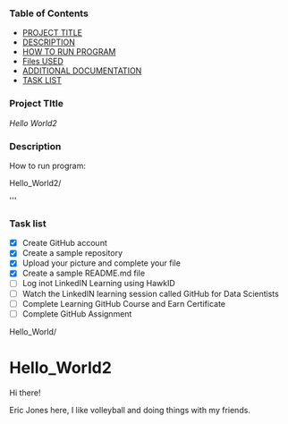### Table of Contents

- [PROJECT TITLE](#Project-Title)
- [DESCRIPTION](#Description)
- [HOW TO RUN PROGRAM](#How-to-run-program)
- [Files USED](#files-used)
- [ADDITIONAL DOCUMENTATION](#Additional-Documentation)
- [TASK LIST](#Task-List)

### Project TItle

*Hello World2*

### Description

How to run program:

Hello_World2/



'''

### Task list

- [x] Create GitHub account
- [x] Create a sample repository
- [x] Upload your picture and complete your file
- [x] Create a sample README.md file
- [ ] Log inot LinkedIN Learning using HawkID
- [ ] Watch the LinkedIN learning session called GitHub for Data Scientists
- [ ] Complete Learning GitHub Course and Earn Certificate
- [ ] Complete GitHub Assignment

Hello_World/


# Hello_World2

Hi there!

Eric Jones here, I like volleyball and doing things with my friends. 
